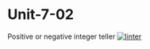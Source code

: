 # Unit-7-02
Positive or negative integer teller
[![linter](https://github.com/MaathusanS/Unit-7-02/workflows/linter/badge.svg)](https://github.com/marketplace/actions/super-linter)
